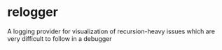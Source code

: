 relogger
========

A logging provider for visualization of recursion-heavy issues which are very difficult to follow in a debugger
